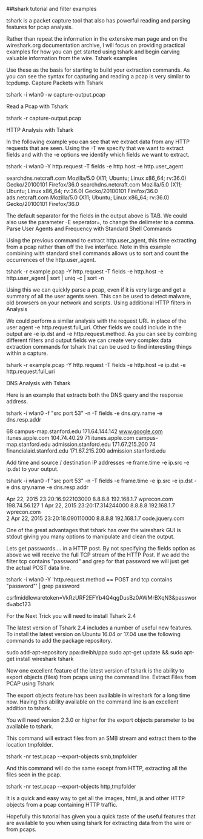##tshark tutorial and filter examples

tshark is a packet capture tool that also has powerful reading and parsing features for pcap analysis.

Rather than repeat the information in the extensive man page and on the wireshark.org documentation archive, I will focus on providing practical examples for how you can get started using tshark and begin carving valuable information from the wire.
Tshark examples

Use these as the basis for starting to build your extraction commands. As you can see the syntax for capturing and reading a pcap is very similar to tcpdump.
Capture Packets with Tshark

tshark -i wlan0 -w capture-output.pcap

Read a Pcap with Tshark

tshark -r capture-output.pcap

HTTP Analysis with Tshark

In the following example you can see that we extract data from any HTTP requests that are seen. Using the -T we specify that we want to extract fields and with the -e options we identify which fields we want to extract.

tshark -i wlan0 -Y http.request -T fields -e http.host -e http.user_agent

searchdns.netcraft.com	Mozilla/5.0 (X11; Ubuntu; Linux x86_64; rv:36.0) Gecko/20100101 Firefox/36.0
searchdns.netcraft.com	Mozilla/5.0 (X11; Ubuntu; Linux x86_64; rv:36.0) Gecko/20100101 Firefox/36.0
ads.netcraft.com	Mozilla/5.0 (X11; Ubuntu; Linux x86_64; rv:36.0) Gecko/20100101 Firefox/36.0

The default separator for the fields in the output above is TAB. We could also use the parameter -E seperator=, to change the delimeter to a comma.
Parse User Agents and Frequency with Standard Shell Commands

Using the previous command to extract http.user_agent, this time extracting from a pcap rather than off the live interface. Note in this example combining with standard shell commands allows us to sort and count the occurrences of the http.user_agent.

tshark -r example.pcap -Y http.request -T fields -e http.host -e http.user_agent | sort | uniq -c | sort -n

Using this we can quickly parse a pcap, even if it is very large and get a summary of all the user agents seen. This can be used to detect malware, old browsers on your network and scripts.
Using additional HTTP filters in Analysis

We could perform a similar analysis with the request URL in place of the user agent -e http.request.full_uri. Other fields we could include in the output are -e ip.dst and -e http.request.method. As you can see by combing different filters and output fields we can create very complex data extraction commands for tshark that can be used to find interesting things within a capture.

tshark -r example.pcap -Y http.request -T fields -e http.host -e ip.dst -e http.request.full_uri

DNS Analysis with Tshark

Here is an example that extracts both the DNS query and the response address.

tshark -i wlan0 -f "src port 53" -n -T fields -e dns.qry.name -e dns.resp.addr

68 campus-map.stanford.edu	171.64.144.142
www.google.com	
itunes.apple.com	104.74.40.29
71 itunes.apple.com	
campus-map.stanford.edu	
admission.stanford.edu	171.67.215.200
74 financialaid.stanford.edu	171.67.215.200
admission.stanford.edu	

Add time and source / destination IP addresses -e frame.time -e ip.src -e ip.dst to your output.

tshark -i wlan0 -f "src port 53" -n -T fields -e frame.time -e ip.src -e ip.dst -e dns.qry.name -e dns.resp.addr

Apr 22, 2015 23:20:16.922103000 8.8.8.8 192.168.1.7 wprecon.com	198.74.56.127
1 Apr 22, 2015 23:20:17.314244000 8.8.8.8 192.168.1.7 wprecon.com	
2 Apr 22, 2015 23:20:18.090110000 8.8.8.8 192.168.1.7 code.jquery.com

 One of the great advantages that tshark has over the wireshark GUI is stdout giving you many options to manipulate and clean the output.

Lets get passwords.... in a HTTP post. By not specifying the fields option as above we will receive the full TCP stream of the HTTP Post. If we add the filter tcp contains "password" and grep for that password we will just get the actual POST data line.

tshark -i wlan0 -Y 'http.request.method == POST and tcp contains "password"' | grep password

csrfmiddlewaretoken=VkRzURF2EFYb4Q4qgDusBz0AWMrBXqN3&password=abc123

For the Next Trick you will need to install Tshark 2.4

The latest version of Tshark 2.4 includes a number of useful new features. To install the latest version on Ubuntu 16.04 or 17.04 use the following commands to add the package repository.

sudo add-apt-repository ppa:dreibh/ppa
sudo apt-get update && sudo apt-get install wireshark tshark

Now one excellent feature of the latest version of tshark is the ability to export objects (files) from pcaps using the command line.
Extract Files from PCAP using Tshark

The export objects feature has been available in wireshark for a long time now. Having this ability available on the command line is an excellent addition to tshark.

You will need version 2.3.0 or higher for the export objects parameter to be available to tshark.

This command will extract files from an SMB stream and extract them to the location tmpfolder.

tshark -nr test.pcap --export-objects smb,tmpfolder

And this command will do the same except from HTTP, extracting all the files seen in the pcap.

tshark -nr test.pcap --export-objects http,tmpfolder

It is a quick and easy way to get all the images, html, js and other HTTP objects from a pcap containing HTTP traffic.

Hopefully this tutorial has given you a quick taste of the useful features that are available to you when using tshark for extracting data from the wire or from pcaps.

